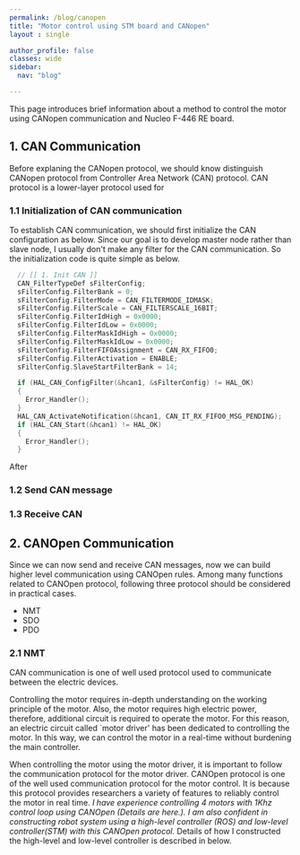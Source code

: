 ```yaml
---
permalink: /blog/canopen
title: "Motor control using STM board and CANopen"
layout : single

author_profile: false
classes: wide
sidebar:
  nav: "blog"

---
```

This page introduces brief information about a method to control the motor using CANopen communication and Nucleo F-446 RE board. 

## 1. CAN Communication
Before explaning the CANopen protocol, we should know distinguish CANopen protocol from Controller Area Network (CAN) protocol. CAN protocol is a lower-layer protocol used for 

### 1.1 Initialization of CAN communication
To establish CAN communication, we should first initialize the CAN configuration as below. Since our goal is to develop master node rather than slave node, I usually don't make any filter for the CAN communication. So the initialization code is quite simple as below. 

```c
  // [[ 1. Init CAN ]]
  CAN_FilterTypeDef sFilterConfig;
  sFilterConfig.FilterBank = 0;
  sFilterConfig.FilterMode = CAN_FILTERMODE_IDMASK;
  sFilterConfig.FilterScale = CAN_FILTERSCALE_16BIT;
  sFilterConfig.FilterIdHigh = 0x0000;
  sFilterConfig.FilterIdLow = 0x0000;
  sFilterConfig.FilterMaskIdHigh = 0x0000;
  sFilterConfig.FilterMaskIdLow = 0x0000;
  sFilterConfig.FilterFIFOAssignment = CAN_RX_FIFO0;
  sFilterConfig.FilterActivation = ENABLE;
  sFilterConfig.SlaveStartFilterBank = 14;

  if (HAL_CAN_ConfigFilter(&hcan1, &sFilterConfig) != HAL_OK)
  {
    Error_Handler();
  }
  HAL_CAN_ActivateNotification(&hcan1, CAN_IT_RX_FIFO0_MSG_PENDING);
  if (HAL_CAN_Start(&hcan1) != HAL_OK)
  {
    Error_Handler();
  }
```

After 
### 1.2 Send CAN message

### 1.3 Receive CAN

## 2. CANOpen Communication

Since we can now send and receive CAN messages, now we can build higher level communication using CANOpen rules. Among many functions related to CANOpen protocol, following three protocol should be considered in practical cases. 
 - NMT
 - SDO
 - PDO

### 2.1 NMT



CAN communication is one of well used protocol used to communicate between the electric devices. 

Controlling the motor requires in-depth understanding on the working principle of the motor. Also, the motor requires high electric power, therefore, additional circuit is required to operate the motor. For this reason, an electric circuit called `motor driver' has been dedicated to controlling the motor. In this way, we can control the motor in a real-time without burdening the main controller. 

When controlling the motor using the motor driver, it is important to follow the communication protocol for the motor driver. CANOpen protocol is one of the well used communication protocol for the motor control. It is because this protocol provides researchers a variety of features to reliably control the motor in real time. *I have experience controlling 4 motors with 1Khz control loop using CANOpen (Details are here.). I am also confident in constructing robot system using a high-level controller (ROS) and low-level controller(STM) with this CANOpen protocol.* Details of how I constructed the high-level and low-level controller is described in below.
